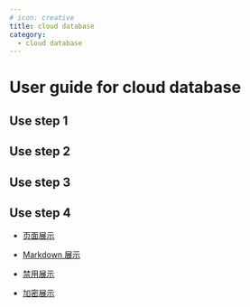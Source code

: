 ```yaml
---
# icon: creative
title: cloud database
category:
  - cloud database
---
```


# User guide for cloud database

## Use step 1

## Use step 2

## Use step 3

## Use step 4

- [页面展示](page.md)

- [Markdown 展示](markdown.md)

- [禁用展示](disable.md)

- [加密展示](encrypt.md)
